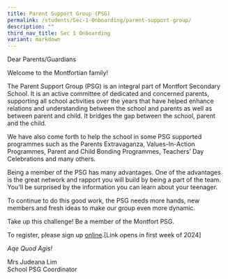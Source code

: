 ```yaml
---
title: Parent Support Group (PSG)
permalink: /students/Sec-1-Onboarding/parent-support-group/
description: ""
third_nav_title: Sec 1 Onboarding
variant: markdown
---
```

Dear Parents/Guardians

Welcome to the Montfortian family!

The Parent Support Group (PSG) is an integral part of Montfort Secondary School. It is an active committee of dedicated and concerned parents, supporting all school activities over the years that have helped enhance relations and understanding between the school and parents as well as between parent and child. It bridges the gap between the school, parent and the child.

We have also come forth to help the school in some PSG supported programmes such as the Parents Extravaganza, Values-In-Action Programmes, Parent and Child Bonding Programmes, Teachers’ Day Celebrations and many others.

Being a member of the PSG has many advantages. One of the advantages is the great network and rapport you will build by being a part of the team. You'll be surprised by the information you can learn about your teenager.

To continue to do this good work, the PSG needs more hands, new members and fresh ideas to make our group even more dynamic.

Take up this challenge! Be a member of the Montfort PSG. 

To register, please sign up [online](https://docs.google.com/forms/d/e/1FAIpQLSeoquZ3oXOng4thDnJ1G1QUGgpaCjGRKibdbv5vE4oACXDg0Q/closedform).[Link opens in first week of 2024]

_Aqe Quod Agis!_

Mrs Judeana Lim      
School PSG Coordinator